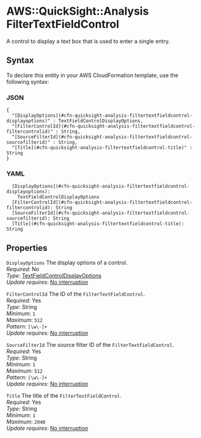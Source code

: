 # AWS::QuickSight::Analysis FilterTextFieldControl<a name="aws-properties-quicksight-analysis-filtertextfieldcontrol"></a>

A control to display a text box that is used to enter a single entry\.

## Syntax<a name="aws-properties-quicksight-analysis-filtertextfieldcontrol-syntax"></a>

To declare this entity in your AWS CloudFormation template, use the following syntax:

### JSON<a name="aws-properties-quicksight-analysis-filtertextfieldcontrol-syntax.json"></a>

```
{
  "[DisplayOptions](#cfn-quicksight-analysis-filtertextfieldcontrol-displayoptions)" : TextFieldControlDisplayOptions,
  "[FilterControlId](#cfn-quicksight-analysis-filtertextfieldcontrol-filtercontrolid)" : String,
  "[SourceFilterId](#cfn-quicksight-analysis-filtertextfieldcontrol-sourcefilterid)" : String,
  "[Title](#cfn-quicksight-analysis-filtertextfieldcontrol-title)" : String
}
```

### YAML<a name="aws-properties-quicksight-analysis-filtertextfieldcontrol-syntax.yaml"></a>

```
  [DisplayOptions](#cfn-quicksight-analysis-filtertextfieldcontrol-displayoptions):
    TextFieldControlDisplayOptions
  [FilterControlId](#cfn-quicksight-analysis-filtertextfieldcontrol-filtercontrolid): String
  [SourceFilterId](#cfn-quicksight-analysis-filtertextfieldcontrol-sourcefilterid): String
  [Title](#cfn-quicksight-analysis-filtertextfieldcontrol-title): String
```

## Properties<a name="aws-properties-quicksight-analysis-filtertextfieldcontrol-properties"></a>

`DisplayOptions` <a name="cfn-quicksight-analysis-filtertextfieldcontrol-displayoptions"></a>
The display options of a control\.  
_Required_: No  
_Type_: [TextFieldControlDisplayOptions](aws-properties-quicksight-analysis-textfieldcontroldisplayoptions.md)  
_Update requires_: [No interruption](https://docs.aws.amazon.com/AWSCloudFormation/latest/UserGuide/using-cfn-updating-stacks-update-behaviors.html#update-no-interrupt)

`FilterControlId` <a name="cfn-quicksight-analysis-filtertextfieldcontrol-filtercontrolid"></a>
The ID of the `FilterTextFieldControl`\.  
_Required_: Yes  
_Type_: String  
_Minimum_: `1`  
_Maximum_: `512`  
_Pattern_: `[\w\-]+`  
_Update requires_: [No interruption](https://docs.aws.amazon.com/AWSCloudFormation/latest/UserGuide/using-cfn-updating-stacks-update-behaviors.html#update-no-interrupt)

`SourceFilterId` <a name="cfn-quicksight-analysis-filtertextfieldcontrol-sourcefilterid"></a>
The source filter ID of the `FilterTextFieldControl`\.  
_Required_: Yes  
_Type_: String  
_Minimum_: `1`  
_Maximum_: `512`  
_Pattern_: `[\w\-]+`  
_Update requires_: [No interruption](https://docs.aws.amazon.com/AWSCloudFormation/latest/UserGuide/using-cfn-updating-stacks-update-behaviors.html#update-no-interrupt)

`Title` <a name="cfn-quicksight-analysis-filtertextfieldcontrol-title"></a>
The title of the `FilterTextFieldControl`\.  
_Required_: Yes  
_Type_: String  
_Minimum_: `1`  
_Maximum_: `2048`  
_Update requires_: [No interruption](https://docs.aws.amazon.com/AWSCloudFormation/latest/UserGuide/using-cfn-updating-stacks-update-behaviors.html#update-no-interrupt)
